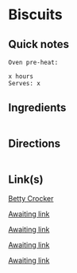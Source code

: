 # Biscuits

## Quick notes 
```
Oven pre-heat:

x hours
Serves: x
```

## Ingredients
```

```


## Directions
```

```


## Link(s)
[Betty Crocker](https://www.bettycrocker.com/recipes/gold-medal-flour-classic-biscuits/1e6f1425-0362-4782-893e-3b2930003193)

[Awaiting link](url)

[Awaiting link](url)

[Awaiting link](url)

[Awaiting link](url)
